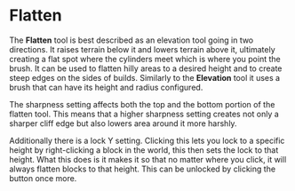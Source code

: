 # Flatten

The **Flatten** tool is best described as an elevation tool going in two directions. It raises terrain below it and lowers terrain above it, ultimately creating a flat spot where the cylinders meet which is where you point the brush. It can be used to flatten hilly areas to a desired height and to create steep edges on the sides of builds. Similarly to the **Elevation** tool it uses a brush that can have its height and radius configured.

The sharpness setting affects both the top and the bottom portion of the flatten tool. This means that a higher sharpness setting creates not only a sharper cliff edge but also lowers area around it more harshly.

Additionally there is a lock Y setting. Clicking this lets you lock to a specific height by right-clicking a block in the world, this then sets the lock to that height. What this does is it makes it so that no matter where you click, it will always flatten blocks to that height. This can be unlocked by clicking the button once more.
